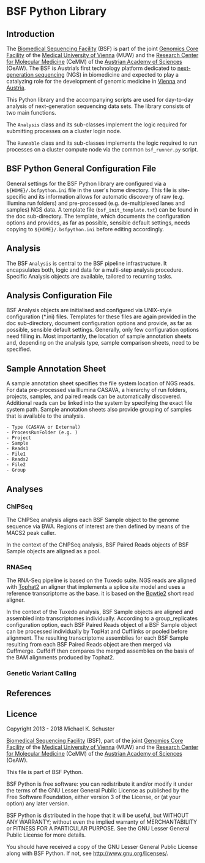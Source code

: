 # BSF Python Library

## Introduction

The [Biomedical Sequencing Facility](http://www.biomedical-sequencing.at/) (BSF) is part of the
joint [Genomics Core Facility](http://corefacilities.meduniwien.ac.at/genomics/?L=1) of the
[Medical University of Vienna](http://www.meduniwien.ac.at/) (MUW) and the
[Research Center for Molecular Medicine](http://www.cemm.oeaw.ac.at/) (CeMM) of the
[Austrian Academy of Sciences](http://www.oeaw.ac.at/) (OeAW).
The BSF is Austria’s first technology platform dedicated to
[next-generation sequencing](http://en.wikipedia.org/wiki/DNA_sequencing#Next-generation_methods) (NGS)
in biomedicine and expected to play a catalyzing role for the
development of genomic medicine in [Vienna](http://en.wikipedia.org/wiki/Vienna) and
[Austria](http://en.wikipedia.org/wiki/Austria).

This Python library and the accompanying scripts are used for day-to-day analysis of
next-generation sequencing data sets. The library consists of two main functions.

The `Analysis` class and its sub-classes implement the logic required for submitting processes on a
cluster login node.

The `Runnable` class and its sub-classes implements the logic required to run processes on a
cluster compute node via the common `bsf_runner.py` script.

## BSF Python General Configuration File

General settings for the BSF Python library are configured via a `${HOME}/.bsfpython.ini` file
in the user's home directory. This file is site-specific and its information allows for automatic
discovery of raw (e.g. Illumina run folders) and pre-processed (e.g. de-multiplexed lanes and samples)
NGS data. A template file (`bsf_init_template.txt`) can be found in the doc sub-directory. The template,
which documents the configuration options and provides, as far as possible, sensible default settings,
needs copying to `${HOME}/.bsfpython.ini` before editing accordingly.

## Analysis

The BSF `Analysis` is central to the BSF pipeline infrastructure. It encapsulates both, logic and data
for a multi-step analysis procedure. Specific Analysis objects are available, tailored to recurring
tasks.

## Analysis Configuration File

BSF Analysis objects are initialised and configured via UNIX-style configuration (*.ini) files.
Templates for these files are again provided in the doc sub-directory, document configuration options and
provide, as far as possible, sensible default settings. Generally, only few configuration
options need filling in. Most importantly, the location of sample annotation sheets and, depending on the
analysis type, sample comparison sheets, need to be specified.

## Sample Annotation Sheet

A sample annotation sheet specifies the file system location of NGS reads. For data pre-processed via
Illumina CASAVA, a hierarchy of run folders, projects, samples, and paired reads can be automatically
discovered. Additional reads can be linked into the system by specifying the exact file system path.
Sample annotation sheets also provide grouping of samples that is available to the analysis.

    - Type (CASAVA or External)
    - ProcessRunFolder (e.g. )
    - Project
    - Sample
    - Reads1
    - File1
    - Reads2
    - File2
    - Group

## Analyses

### ChIPSeq

The ChIPSeq analysis aligns each BSF Sample object to the genome sequence via BWA. Regions of interest
are then defined by means of the MACS2 peak caller.

In the context of the ChIPSeq analysis, BSF Paired Reads objects of BSF Sample objects are aligned as a pool.


### RNASeq

The RNA-Seq pipeline is based on the Tuxedo suite. NGS reads are aligned with
[Tophat2](http://ccb.jhu.edu/software/tophat/index.shtml) an aligner that
implements a splice site model and uses a reference transcriptome as the base.
it is based on the [Bowtie2](http://bowtie-bio.sourceforge.net/bowtie2/index.shtml) short read aligner.

In the context of the Tuxedo analysis, BSF Sample objects are aligned and assembled into transcriptomes individually.
According to a group_replicates configuration option, each BSF Paired Reads object of a BSF Sample object can be
processed individually by TopHat and Cufflinks or pooled before alignment. The resulting transcriptome assemblies
for each BSF Sample resulting from each BSF Paired Reads object are then merged via Cuffmerge. Cuffdiff then compares
the merged assemblies on the basis of the BAM alignments produced by Tophat2.

### Genetic Variant Calling

## References


## Licence

Copyright 2013 - 2018 Michael K. Schuster

[Biomedical Sequencing Facility](http://www.biomedical-sequencing.at/) (BSF),
part of the joint
[Genomics Core Facility](http://corefacilities.meduniwien.ac.at/genomics/?L=1) of the
[Medical University of Vienna](http://www.meduniwien.ac.at/) (MUW) and the
[Research Center for Molecular Medicine](http://www.cemm.oeaw.ac.at/) (CeMM) of the
[Austrian Academy of Sciences](http://www.oeaw.ac.at/) (OeAW).


This file is part of BSF Python.

BSF Python is free software: you can redistribute it and/or modify
it under the terms of the GNU Lesser General Public License as published by
the Free Software Foundation, either version 3 of the License, or
(at your option) any later version.

BSF Python is distributed in the hope that it will be useful,
but WITHOUT ANY WARRANTY; without even the implied warranty of
MERCHANTABILITY or FITNESS FOR A PARTICULAR PURPOSE.  See the
GNU Lesser General Public License for more details.

You should have received a copy of the GNU Lesser General Public License
along with BSF Python.  If not, see <http://www.gnu.org/licenses/>.
